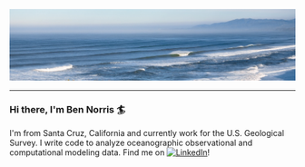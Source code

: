 ![Header](https://github.com/bknorris/bknorris/blob/master/NorthWestOffshore.PNG "Header")
<hr size=”10″ noshade>

### Hi there, I'm Ben Norris :surfer:

I'm from Santa Cruz, California and currently work for the U.S. Geological Survey. I write code to analyze oceanographic observational and computational modeling data. Find me on [![LinkedIn][1.2]][1]!

<!-- Icons -->

[1.2]: https://raw.githubusercontent.com/MartinHeinz/MartinHeinz/master/linkedin-3-16.png (LinkedIn icon without padding)

<!-- Links to your social media accounts -->

[1]: https://www.linkedin.com/in/benjamin-k-norris/

